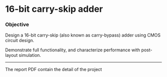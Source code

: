 # 16-bit carry-skip adder

### Objective
Design a 16-bit carry-skip (also known as carry-bypass) adder using CMOS circuit design.

Demonstrate full functionality, and characterize performance with post-layout simulation.

---
The report PDF contain the detail of the project
